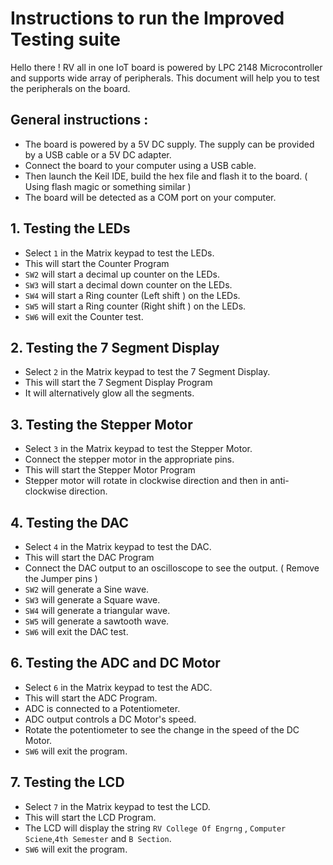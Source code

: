 # Instructions to run the Improved Testing suite

Hello there !
RV all in one IoT board is powered by LPC 2148 Microcontroller and supports wide array of peripherals. This document will help you to test the peripherals on the board.

## General instructions :

- The board is powered by a 5V DC supply. The supply can be provided by a USB cable or a 5V DC adapter.
- Connect the board to your computer using a USB cable.
- Then launch the Keil IDE, build the hex file and flash it to the board. ( Using flash magic or something similar )
- The board will be detected as a COM port on your computer.

## 1. Testing the LEDs

- Select `1` in the Matrix keypad to test the LEDs.
- This will start the Counter Program
- `SW2` will start a decimal up counter on the LEDs.
- `SW3` will start a decimal down counter on the LEDs.
- `SW4` will start a Ring counter (Left shift ) on the LEDs.
- `SW5` will start a Ring counter (Right shift ) on the LEDs.
- `SW6` will exit the Counter test.

## 2. Testing the 7 Segment Display

- Select `2` in the Matrix keypad to test the 7 Segment Display.
- This will start the 7 Segment Display Program
- It will alternatively glow all the segments.

## 3. Testing the Stepper Motor

- Select `3` in the Matrix keypad to test the Stepper Motor.
- Connect the stepper motor in the appropriate pins.
- This will start the Stepper Motor Program
- Stepper motor will rotate in clockwise direction and then in anti-clockwise direction.

## 4. Testing the DAC

- Select `4` in the Matrix keypad to test the DAC.
- This will start the DAC Program
- Connect the DAC output to an oscilloscope to see the output. ( Remove the Jumper pins )
- `SW2` will generate a Sine wave.
- `SW3` will generate a Square wave.
- `SW4` will generate a triangular wave.
- `SW5` will generate a sawtooth wave.
- `SW6` will exit the DAC test.

## 6. Testing the ADC and DC Motor

- Select `6` in the Matrix keypad to test the ADC.
- This will start the ADC Program.
- ADC is connected to a Potentiometer.
- ADC output controls a DC Motor's speed.
- Rotate the potentiometer to see the change in the speed of the DC Motor.
- `SW6` will exit the program.

## 7. Testing the LCD

- Select `7` in the Matrix keypad to test the LCD.
- This will start the LCD Program.
- The LCD will display the string `RV College Of Engrng` , `Computer Sciene`,`4th Semester` and `B Section`.
- `SW6` will exit the program.
